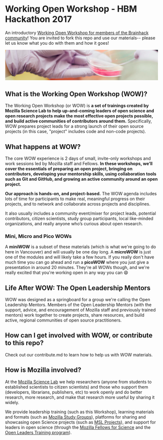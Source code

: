 # Working Open Workshop - HBM Hackathon 2017
An introductory [Working Open Workshop for members of the Brainhack community](https://whitakerlab.github.io/WOW-OHBM2017/)! You are invited to fork this repo and use our materials-- please let us know what you do with them and how it goes!

![bar](assets/images/bar.png)

## What is the Working Open Workshop (WOW)?

The Working Open Workshop (or WOW) is **a set of trainings created by Mozilla Science Lab to help up-and-coming leaders of open science and open research projects make the most effective open projects possible, and build active communities of contributors around them.** Specifically, WOW prepares project leads for a strong launch of their open source projects (in this case, "project" includes code and non-code projects).

## What happens at WOW?

The core WOW experience is 2 days of small, invite-only workshops and work sessions led by Mozilla staff and Fellows. **In these workshops, we’ll cover the essentials of preparing an open project, bringing on contributors, developing your mentorship skills, using collaboration tools such as Git and GitHub, and growing an active community around an open project.**

**Our approach is hands-on, and project-based.** The WOW agenda includes lots of time for participants to make real, meaningful progress on their projects, and to network and collaborate across projects and disciplines.

It also usually includes a community event/mixer for project leads, potential contributors, citizen scientists, study group participants, local like-minded organizations, and really anyone who’s curious about open research. 

### Mini, Micro and Pico WOWs

A **miniWOW** is a subset of these materials (which is what we're going to do here in Vancouver) and will usually be one day long. A **microWOW** is just one of the modules and will likely take a few hours. If you really don't have much time you can go ahead and run a **picoWOW** where you just give a presentation in around 20 minutes. They're all WOWs though, and we're really excited that you're working open in any way you can :smile: 

## Life After WOW: The Open Leadership Mentors
WOW was designed as a springboard for a group we're calling the Open Leadership Mentors. Members of the Open Leadership Mentors (with the support, advice, and encouragement of Mozilla staff and previously trained mentors) work together to create projects, share resources, and build active, regional communities of open source practitioners. 

## How can I get involved with WOW, or contribute to this repo? 
Check out our contribute.md to learn how to help us with WOW materials. 

## How is Mozilla involved?
At the [Mozilla Science Lab](https://science.mozilla.org/) we help researchers (anyone from students to established scientists to citizen scientists) and those who support them (developers, librarians, publishers, etc) to work openly and do better research, more research, and make that research more useful by sharing it widely.  

We provide leadership training (such as this Workshop), learning materials and formats (such as [Mozilla Study Groups](http://mozillascience.github.io/studyGroupHandbook/)), platforms for sharing and showcasing open Science projects (such as [MSL Projects](https://science.mozilla.org/projects)), and support for leaders in open science (through the [Mozilla Fellows for Science](https://science.mozilla.org/programs/fellowships) and the [Open Leaders Training program](https://mozilla.github.io/open-leadership-training-series/)).
